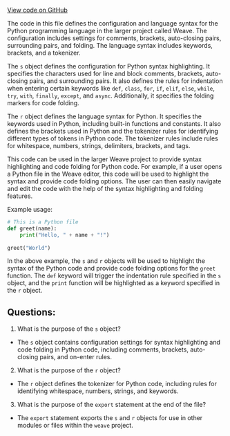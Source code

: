 [View code on GitHub](https://github.com/wandb/weave/weave/frontend/assets/python.bd867baa.js)

The code in this file defines the configuration and language syntax for the Python programming language in the larger project called Weave. The configuration includes settings for comments, brackets, auto-closing pairs, surrounding pairs, and folding. The language syntax includes keywords, brackets, and a tokenizer.

The `s` object defines the configuration for Python syntax highlighting. It specifies the characters used for line and block comments, brackets, auto-closing pairs, and surrounding pairs. It also defines the rules for indentation when entering certain keywords like `def`, `class`, `for`, `if`, `elif`, `else`, `while`, `try`, `with`, `finally`, `except`, and `async`. Additionally, it specifies the folding markers for code folding.

The `r` object defines the language syntax for Python. It specifies the keywords used in Python, including built-in functions and constants. It also defines the brackets used in Python and the tokenizer rules for identifying different types of tokens in Python code. The tokenizer rules include rules for whitespace, numbers, strings, delimiters, brackets, and tags.

This code can be used in the larger Weave project to provide syntax highlighting and code folding for Python code. For example, if a user opens a Python file in the Weave editor, this code will be used to highlight the syntax and provide code folding options. The user can then easily navigate and edit the code with the help of the syntax highlighting and folding features. 

Example usage:

```python
# This is a Python file
def greet(name):
    print("Hello, " + name + "!")
    
greet("World")
```

In the above example, the `s` and `r` objects will be used to highlight the syntax of the Python code and provide code folding options for the `greet` function. The `def` keyword will trigger the indentation rule specified in the `s` object, and the `print` function will be highlighted as a keyword specified in the `r` object.
## Questions: 
 1. What is the purpose of the `s` object?
- The `s` object contains configuration settings for syntax highlighting and code folding in Python code, including comments, brackets, auto-closing pairs, and on-enter rules.

2. What is the purpose of the `r` object?
- The `r` object defines the tokenizer for Python code, including rules for identifying whitespace, numbers, strings, and keywords.

3. What is the purpose of the `export` statement at the end of the file?
- The `export` statement exports the `s` and `r` objects for use in other modules or files within the `weave` project.